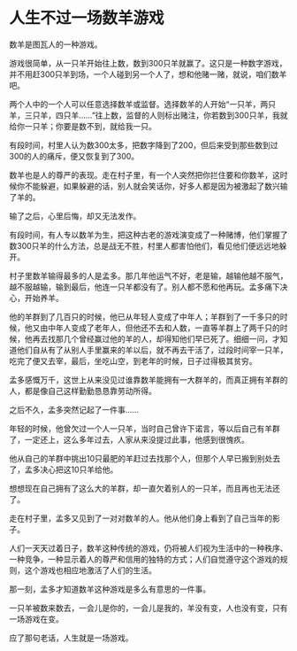 # 人生不过一场数羊游戏

数羊是图瓦人的一种游戏。 

游戏很简单，从一只羊开始往上数，数到300只羊就赢了。这只是一种数字游戏，并不用赶300只羊到场，一个人碰到另一个人了，想和他赌一赌，就说，咱们数羊吧。 

两个人中的一个人可以任意选择数羊或监督。选择数羊的人开始“一只羊，两只羊，三只羊，四只羊……”往上数，监督的人则标出赌注，你若数到300只羊，我就给你一只羊；你要是数不到，就给我一只。 

有段时间，村里人认为数300太多，把数字降到了200，但后来受到那些数到过300的人的痛斥，便又恢复到了300。 

数羊也是人的尊严的表现。走在村子里，有一个人突然把你拦住要和你数羊，这时候你不能躲避，如果躲避的话，别人就会笑话你，好多人都是因为被激起了数兴输了羊的。 

输了之后，心里后悔，却又无法发作。 

有段时间，有人专以数羊为生，把这种古老的游戏演变成了一种赌博，他们掌握了数300只羊的什么方法，总是战无不胜，村里人都害怕他们，看见他们便远远地躲开。 

村子里数羊输得最多的人是孟多。那几年他运气不好，老是输，越输他越不服气，越不服越输，输到最后，他连一只羊都没有了。别人都不愿和他再玩。孟多痛下决心，开始养羊。 

他的羊群到了几百只的时候，他已从年轻人变成了中年人；羊群到了一千多只的时候，他又由中年人变成了老年人，但他还不去和人数，一直等羊群上了两千只的时候，他再去找那几个曾经赢过他的羊的人，却得知他们早已死了。细细一问，才知道他们自从有了从别人手里赢来的羊以后，就不再去干活了，过段时间宰一只羊，吃完了便又去宰，最后，坐吃山空，到老年的时候，日子过得极其贫穷。 

孟多感慨万千，这世上从来没见过谁靠数羊能拥有一大群羊的，而真正拥有羊群的人，都是像自己这样勤勤恳恳靠劳动所得。 

之后不久，孟多突然记起了一件事…… 

年轻的时候，他曾欠过一个人一只羊，当时自己曾许下诺言，等以后自己有羊群了，一定还上，这么多年过去，人家从来没提过此事，他感到很愧疚。 

他从自己的羊群中挑出10只最肥的羊赶过去找那个人，但那个人早已搬到别处去了，孟多决心把这10只羊给他。 

想想现在自己拥有了这么大的羊群，却一直欠着别人的一只羊，而且再也无法还了。 

走在村子里，孟多又见到了一对对数羊的人。他从他们身上看到了自己当年的影子。 

人们一天天过着日子，数羊这种传统的游戏，仍将被人们视为生活中的一种秩序、一种竞争，一种显示着人的尊严和信用的独特的方式；人们自觉遵守这个游戏的规则，这个游戏也相应地激活了人们的生活。 

那一刻，孟多才知道数羊这种游戏是多么有意思的一件事。 

一只羊被数来数去，一会儿是你的，一会儿是我的，羊没有变，人也没有变，只有一场游戏在变。 

应了那句老话，人生就是一场游戏。